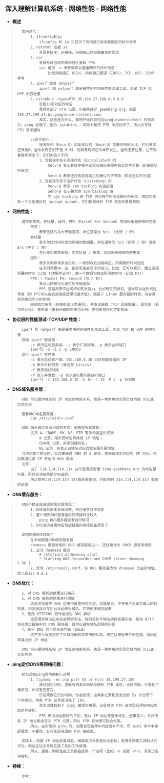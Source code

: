 ## 深入理解计算机系统 - 网络性能 - 网络性能
- **概述**
>
>       常用命令：
>           1、ifconfig和ip
>               ifconfig 和 ip 只显示了网络接口收发数据包的统计信息
>           2、netstat 或者 ss
>               查看套接字、网络栈、网络接口以及路由表的信息
>           3、sar
>               查看系统当前的网络吞吐量和 PPS
>               sar 增加 -n 参数就可以查看网络的统计信息
>                   比如网络接口（DEV）、网络接口错误（EDEV）、TCP、UDP、ICMP 等等
>           4、iperf 或者 netperf
>               iperf 和 netperf 都是最常用的网络性能测试工具，测试 TCP 和 UDP 的吞吐量
>           5、nslookup -type=PTR 35.190.27.188 8.8.8.8
>               反查ip所对应的域名
>               虽然查到了 PTR 记录，但结果并非 geekbang.org，而是188.27.190.35.bc.googleusercontent.com。
>               其实，这也是为什么，案例开始时将包含googleusercontent 的丢弃后，ping 就慢了。因为 iptables ，实际上是把 PTR 响应给丢了，所以会导致 PTR 请求超时
>
>           ss命令简介：
>               接收队列（Recv-Q）和发送队列（Send-Q）需要你特别关注，它们通常应该是0。当你发现它们不是 0 时，说明有网络包的堆积发生。当然还要注意，在不同套接字状态下，它们的含义不同
>               1、当套接字处于连接状态（Established）时
>                   Recv-Q 表示套接字缓冲还没有被应用程序取走的字节数（即接收队列长度）
>                   Send-Q 表示还没有被远端主机确认的字节数（即发送队列长度）
>               2、当套接字处于监听状态（Listening）时
>                   Recv-Q 表示 syn backlog 的当前值
>                   Send-Q 表示最大的 syn backlog 值
>                   而 syn backlog 是 TCP 协议栈中的半连接队列长度，相应的也有一个全连接队列（accept queue），它们都是维护 TCP 状态的重要机制
>

- **网络性能：**
>       通常用带宽、吞吐量、延时、PPS（Packet Per Second）等指标衡量网络的性能
>           带宽：
>               表示链路的最大传输速率，单位通常为 b/s （比特 / 秒）
>           吞吐量：
>               表示单位时间内成功传输的数据量，单位通常为 b/s（比特 / 秒）或者B/s（字节 / 秒）
>               吞吐量受带宽限制，而吞吐量 / 带宽，也就是该网络的使用率
>           延时：
>               表示从网络请求发出后，一直到收到远端响应，所需要的时间延迟
>               在不同场景中，这一指标可能会有不同含义。比如，它可以表示，建立连接需要的时间（比如 TCP握手延时），或一个数据包往返所需的时间（比如 RTT）
>           PPS：（ Packet Per Second（包 / 秒））
>               表示以网络包为单位的传输速率
>               PPS 通常用来评估网络的转发能力，比如硬件交换机，通常可以达到线性转发（即 PPS可以达到或者接近理论最大值）。而基于 Linux 服务器的转发，则容易受网络包大小的影响
>           网络的可用性（网络能否正常通信）、并发连接数（TCP 连接数量）、丢包率（丢包百分比）、重传率（重新传输的网络包比例）等也是常用的性能指标
>

- **协议层的性能测试-TCP/UDP 性能：**
>       iperf 和 netperf 都是最常用的网络性能测试工具，测试 TCP 和 UDP 的吞吐量
>       启动 iperf 服务端：
>           -s 表示启动服务端，-i 表示汇报间隔，-p 表示监听端口
>           iperf3 -s -i 1 -p 10000
>       运行 iperf 客户端
>           -c 表示启动客户端，192.168.0.30 为目标服务器的 IP
>           -b 表示目标带宽 (单位是 bits/s)
>           -t 表示测试时间
>           -P 表示并发数，-p 表示目标服务器监听端口
>           iperf3 -c 192.168.0.30 -b 1G -t 15 -P 2 -p 10000
>

- **DNS域名服务器：**
>       DNS 可以提供域名和 IP 地址的映射关系，也是一种常用的全局负载均衡（GSLB）实现方法
>
>       查看DNS域名服务器：
>           cat /etc/resolv.conf
>
>       DNS 服务通过资源记录的方式，来管理所有数据：
>           支持 A、CNAME、MX、NS、PTR 等多种类型的记录
>               A 记录，用来把域名转换成 IP 地址；
>               CNAME 记录，用来创建别名；
>               NS 记录，则表示该域名对应的域名服务器地址
>       当访问某个网址时，就需要通过 DNS 的 A 记录，查询该域名对应的 IP 地址，然后再通过该 IP 来访问 Web 服务
>       注意：
>           由于 114.114.114.114 并不是直接管理 time.geekbang.org 的域名服务器，所以查询结果是非权威的。
>           所以使用114.114.114.114服务器查询，只能得到 114.114.114.114 查询的结果
>

- **DNS缓存服务：**
>       DNS不稳定或者提供服务慢情况：
>           1、DNS服务器本身有问题，响应慢并且不稳定
>           2、客户端到DNS服务器的网络延时比较大
>               ping DNS服务器查看延时情况
>           3、DNS请求或者响应包被链路的网络设备弄丢了
>
>       如何加快DNS效率？
>           在本地配置DNS缓存服务器
>           dnsmasq 是最常用的 DNS 缓存服务之一，还经常作为 DHCP 服务来使用
>           1、启动 dnsmasq 服务
>               # /etc/init.d/dnsmasq start
>               * Starting DNS forwarder and DHCP server dnsmasq                    [ OK ]
>           2、修改 /etc/resolv.conf，将 DNS 服务器改为 dnsmasq 的监听地址，这儿是127.0.0.1
>

- **DNS优化：**
>       1、对 DNS 解析的结果进行缓存
>       2、对 DNS 解析的结果进行预取
>           这是浏览器等 Web 应用中最常用的方法，也就是说，不等用户点击页面上的超链接，浏览器就会在后台自动解析域名，并把结果缓存起来
>       3、使用 HTTPDNS 取代常规的 DNS 解析
>           这是很多移动应用会选择的方法，特别是如今域名劫持普遍存在，使用 HTTP 协议绕过链路中的 DNS 服务器，就可以避免域名劫持的问题
>       4、基于 DNS 的全局负载均衡（GSLB）
>           这不仅为服务提供了负载均衡和高可用的功能，还可以根据用户的位置，返回距离最近的 IP 地址
>
>       DNS 可以提供域名和 IP 地址的映射关系，也是一种常用的全局负载均衡（GSLB）实现方法
>

- **ping定位DNS等网络问题：**
>       抓包观察ping命令的执行过程：
>           1、tcpdump -nn udp port 53 or host 35.190.27.188
>               通过抓包分析，里面有两条反向地址解析 PTR 请求，比较可疑。只看到了请求包，却没有应答包。
>               仔细观察它们的时间，你会发现，这两条记录都是发出后 5s 才出现下一个网络包，两条 PTR 记录就消耗了 10s。
>               其实也就找到了 ping 缓慢的根源，正是两次 PTR 请求没有得到响应而超时导致的。
>               PTR 反向地址解析的目的，是从 IP 地址反查出域名，但事实上，并非所有 IP 地址都会定义 PTR 记录，所以 PTR 查询很可能会失败。
>           所以，在你使用 ping 时，如果发现结果中的延迟并不大，而 ping 命令本身却很慢，不要慌，有可能是背后的 PTR 在搞鬼。
>
>       实际上，根据 IP 地址反查域名、根据端口号反查协议名称，是很多网络工具默认的行为，而这往往会导致性能工具的工作缓慢。
>           所以，通常，网络性能工具都会提供一个选项（比如 -n 或者 -nn），来禁止名称解析。
>
>
>
>
>

- **待续：**
>       参考：
>
>
>
>
>
>
>
>
>
>
>
>
>
>
>
>
>
>
>
>
>
>
